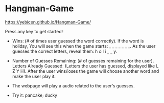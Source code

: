 # Hangman-Game
https://yebicen.github.io/Hangman-Game/

Press any key to get started!

- Wins: (# of times user guessed the word correctly).
If the word is holiday, 
You will see this when the game starts: _ _ _ _ _ _ _.
As the user guesses the correct letters, reveal them: h o l i _  _ y.


- Number of Guesses Remaining: (# of guesses remaining for the user).
Letters Already Guessed: (Letters the user has guessed, displayed like L Z Y H).
After the user wins/loses the game will choose another word and make the user play it.

- The webpage will play a audio related to the user's guesses.


- Try it:
pancake;
ducky
